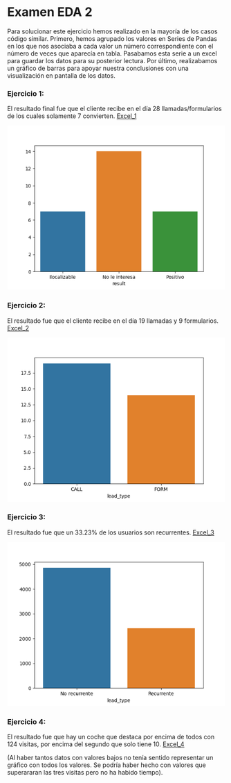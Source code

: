 # Examen EDA 2

Para solucionar este ejercicio hemos realizado en la mayoría de los casos código similar. Primero, hemos agrupado los valores en Series de Pandas en los que nos asociaba a cada valor un número correspondiente con el número de veces que aparecía en tabla. Pasabamos esta serie a un excel para guardar los datos para su posterior lectura. Por último, realizabamos un gráfico de barras para apoyar nuestra conclusiones con una visualización en pantalla de los datos.

### Ejercicio 1:
El resultado final fue que el cliente recibe en el día 28 llamadas/formularios de los cuales solamente 7 convierten. [Excel_1](https://github.com/LeonardoLLP/examen-eda-2/blob/main/excels/conversion_data.xlsx)

![Grafico_1](https://github.com/LeonardoLLP/examen-eda-2/blob/main/plots/conversion_data.png)


### Ejercicio 2:
El resultado fue que el cliente recibe en el día 19 llamadas y 9 formularios. [Excel_2](https://github.com/LeonardoLLP/examen-eda-2/blob/main/excels/type_data.xlsx)

![Grafico_2](https://github.com/LeonardoLLP/examen-eda-2/blob/main/plots/type_data.png)


### Ejercicio 3:
El resultado fue que un 33.23% de los usuarios son recurrentes. [Excel_3](https://github.com/LeonardoLLP/examen-eda-2/blob/main/excels/recurrent_data.xlsx)

![Grafico_3](https://github.com/LeonardoLLP/examen-eda-2/blob/main/plots/recurrent_data.png)


### Ejercicio 4:
El resultado fue que hay un coche que destaca por encima de todos con 124 visitas, por encima del segundo que solo tiene 10. [Excel_4](https://github.com/LeonardoLLP/examen-eda-2/blob/main/excels/gclid_data.xlsx)

(Al haber tantos datos con valores bajos no tenía sentido representar un gráfico con todos los valores. Se podría haber hecho con valores que superararan las tres visitas pero no ha habido tiempo).